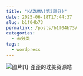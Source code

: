 ```yaml
---
title: "KAZUMA(第3部分)"
date: 2025-06-18T17:44:37
slug: b1f04b73
permalink: /posts/b1f04b73/
categories:
  - 未分类
tags:
  - wordpress
---
```


![图片[1]-歪歪的耽美资源站](/images/wp/b1f04b73-28779fd7.jpg)
